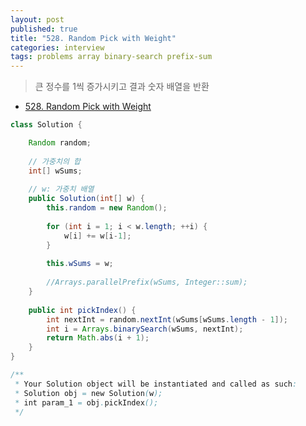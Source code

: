 ```yaml
---
layout: post
published: true
title: "528. Random Pick with Weight"
categories: interview
tags: problems array binary-search prefix-sum
---
```


> 큰 정수를 1씩 증가시키고 결과 숫자 배열을 반환

- [528. Random Pick with Weight](https://leetcode.com/problems/random-pick-with-weight/)

```java
class Solution {

    Random random;
    
    // 가중치의 합
    int[] wSums;
    
    // w: 가중치 배열
    public Solution(int[] w) {
        this.random = new Random();
        
        for (int i = 1; i < w.length; ++i) {
            w[i] += w[i-1];
        }
        
        this.wSums = w;
        
        //Arrays.parallelPrefix(wSums, Integer::sum);
    }
    
    public int pickIndex() {
        int nextInt = random.nextInt(wSums[wSums.length - 1]);
        int i = Arrays.binarySearch(wSums, nextInt);
        return Math.abs(i + 1);
    }
}

/**
 * Your Solution object will be instantiated and called as such:
 * Solution obj = new Solution(w);
 * int param_1 = obj.pickIndex();
 */
```